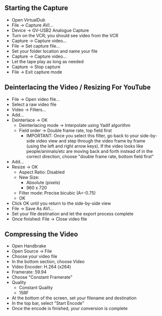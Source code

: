 ## Starting the Capture
* Open VirtualDub
* File -> Capture AVI...
* Device -> GV-USB2 Analogue Capture
* Turn on the VCR; you should see video from the VCR
* Capture -> Capture video...
* File -> Set capture file...
* Set your folder location and name your file
* Capture -> Capture video...
* Let the tape play as long as needed
* Capture -> Stop capture
* File -> Exit capture mode

## Deinterlacing the Video / Resizing For YouTube
* File -> Open video file...
* Select a raw video file
* Video -> Filters...
* Add...
* Deinterlace -> OK
    - Deinterlacing mode -> Interpolate using Yadif algorithm
    - Field order -> Double frame rate, top field first
        - IMPORTANT: Once you select this filter, go back to your side-by-side video view and step through the video frame by frame (using the left and right arrow keys).  If the video looks like people/animals/etc are moving back and forth instead of in the correct direction, choose "double frame rate, bottom field first"
* Add...
* Resize -> OK
    - Aspect Ratio: Disabled
    - New Size:
        - Absolute (pixels)
        - 960 x 720
    - Filter mode: Precise bicubic (A=-0.75)
    - OK
* Click OK until you return to the side-by-side view
* File -> Save As AVI...
* Set your file destination and let the export process complete
* Once finished: File -> Close video file

## Compressing the Video
* Open Handbrake
* Open Source -> File
* Choose your video file
* In the bottom section, choose Video
* Video Encoder: H.264 (x264)
* Framerate: 59.94
* Choose "Constant Framerate"
* Quality
    - Constant Quality
    - 15RF
* At the bottom of the screen, set your filename and destination
* In the top bar, select "Start Encode"
* Once the encode is finished, your conversion is complete